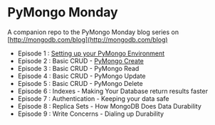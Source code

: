 # PyMongo Monday

A companion repo to the PyMongo Monday blog series on [http://mongodb.com/blog](http://mongodb.com/blog)

* Episode 1 : [Setting up your PyMongo Environment](https://github.com/jdrumgoole/PyMongo-Monday/blob/master/ep001-SettingUpYourPyMongoEnvironment.md)
* Episode 2 : Basic CRUD - [PyMongo Create](https://github.com/jdrumgoole/PyMongo-Monday/blob/master/ep002-PyMongo-Create.md)
* Episode 3 : Basic CRUD - PyMongo Read
* Episode 4 : Basic CRUD - PyMongo Update
* Episode 5 : Basic CRUD - PyMongo Delete
* Episode 6 : Indexes - Making Your Database return results faster
* Episode 7 : Authentication - Keeping your data safe
* Episode 8 : Replica Sets - How MongoDB Does Data Durability
* Episode 9 : Write Concerns - Dialing up Durability

